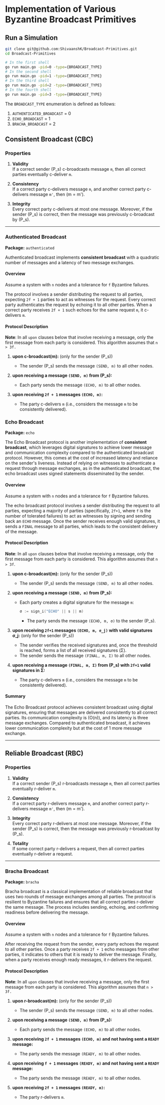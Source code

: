 # Implementation of Various Byzantine Broadcast Primitives

## Run a Simulation

```bash
git clone git@github.com:ShivaanshK/Broadcast-Primitives.git
cd Broadcast-Primitives
```
```bash
# In the first shell
go run main.go -pid=0 -type={BROADCAST_TYPE}
# In the second shell
go run main.go -pid=1 -type={BROADCAST_TYPE}
# In the third shell
go run main.go -pid=2 -type={BROADCAST_TYPE}
# In the fourth shell
go run main.go -pid=3 -type={BROADCAST_TYPE}
```

The ```BROADCAST_TYPE``` enumeration is defined as follows:
1. ```AUTHENTICATED_BROADCAST``` = 0
2. ```ECHO_BROADCAST``` = 1
3. ```BRACHA_BROADCAST``` = 2

## Consistent Broadcast (CBC)

### Properties

1. **Validity**  
   If a correct sender \(P_s\) c-broadcasts message `m`, then all correct parties eventually c-deliver `m`.

2. **Consistency**  
   If a correct party c-delivers message `m`, and another correct party c-delivers message `m'`, then \(m = m'\).

3. **Integrity**  
   Every correct party c-delivers at most one message. Moreover, if the sender \(P_s\) is correct, then the message was previously c-broadcast by \(P_s\).

---

### Authenticated Broadcast

**Package:** `authenticated`

Authenticated broadcast implements **consistent broadcast** with a quadratic number of messages and a latency of two message exchanges.

#### Overview

Assume a system with `n` nodes and a tolerance for `f` Byzantine failures.

The protocol involves a sender distributing the request to all parties, expecting `2f + 1` parties to act as witnesses for the request. Every correct party authenticates the request by echoing it to all other parties. When a correct party receives `2f + 1` such echoes for the same request `m`, it c-delivers `m`.

#### Protocol Description

**Note**: In all `upon` clauses below that involve receiving a message, only the first message from each party is considered. This algorithm assumes that `n > 3f.`

1. **upon c-broadcast(m):** (only for the sender \(P_s\))  
   - The sender \(P_s\) sends the message `(SEND, m)` to all other nodes.

2. **upon receiving a message `(SEND, m)` from \(P_s\):**  
   - Each party sends the message `(ECHO, m)` to all other nodes.

3. **upon receiving `2f + 1` messages `(ECHO, m)`:**  
   - The party c-delivers `m` (i.e., considers the message `m` to be consistently delivered).

### Echo Broadcast

**Package:** `echo`

The Echo Broadcast protocol is another implementation of **consistent broadcast**, which leverages digital signatures to achieve lower message and communication complexity compared to the authenticated broadcast protocol. However, this comes at the cost of increased latency and reliance on the sender's liveness. Instead of relying on witnesses to authenticate a request through message exchanges, as in the authenticated broadcast, the echo broadcast uses signed statements disseminated by the sender.

#### Overview

Assume a system with `n` nodes and a tolerance for `f` Byzantine failures.

The echo broadcast protocol involves a sender distributing the request to all parties, expecting a majority of parties (specifically, `2f+1`, where `f` is the number of tolerated failures) to act as witnesses by signing and sending back an `ECHO` message. Once the sender receives enough valid signatures, it sends a `FINAL` message to all parties, which leads to the consistent delivery of the message.

#### Protocol Description

**Note**: In all `upon` clauses below that involve receiving a message, only the first message from each party is considered. This algorithm assumes that `n > 3f`.

1. **upon c-broadcast(m):** (only for the sender \(P_s\))  
   - The sender \(P_s\) sends the message `(SEND, m)` to all other nodes.

2. **upon receiving a message `(SEND, m)` from \(P_s\):**  
   - Each party creates a digital signature for the message `m`:
     ```go 
     σ := sign_i("ECHO" || s || m)
     ```
     - The party sends the message `(ECHO, m, σ)` to the sender \(P_s\).

3. **upon receiving `2f+1` messages `(ECHO, m, σ_j)` with valid signatures σ_j:** (only for the sender \(P_s\))  
   - The sender verifies the received signatures and, once the threshold is reached, forms a list of all received signatures \(Σ\).
   - The sender sends the message `(FINAL, m, Σ)` to all other nodes.

4. **upon receiving a message `(FINAL, m, Σ)` from \(P_s\) with `2f+1` valid signatures in Σ:**  
   - The party c-delivers `m` (i.e., considers the message `m` to be consistently delivered).

#### Summary

The Echo Broadcast protocol achieves consistent broadcast using digital signatures, ensuring that messages are delivered consistently to all correct parties. Its communication complexity is \(O(n)\), and its latency is three message exchanges. Compared to authenticated broadcast, it achieves lower communication complexity but at the cost of 1 more message exchange.


---

## Reliable Broadcast (RBC)

### Properties

1. **Validity**  
   If a correct sender \(P_s\) r-broadcasts message `m`, then all correct parties eventually r-deliver `m`.

2. **Consistency**  
   If a correct party r-delivers message `m`, and another correct party r-delivers message `m'`, then \(m = m'\).

3. **Integrity**  
   Every correct party r-delivers at most one message. Moreover, if the sender \(P_s\) is correct, then the message was previously r-broadcast by \(P_s\).

4. **Totality**  
   If some correct party r-delivers a request, then all correct parties eventually r-deliver a request.

---

### Bracha Broadcast

**Package:** `bracha`

Bracha broadcast is a classical implementation of reliable broadcast that uses two rounds of message exchanges among all parties. The protocol is resilient to Byzantine failures and ensures that all correct parties r-deliver the same message. The process includes sending, echoing, and confirming readiness before delivering the message.

#### Overview

Assume a system with `n` nodes and a tolerance for `f` Byzantine failures.

After receiving the request from the sender, every party echoes the request to all other parties. Once a party receives `2f + 1` echo messages from other parties, it indicates to others that it is ready to deliver the message. Finally, when a party receives enough ready messages, it r-delivers the request.

#### Protocol Description

**Note**: In all `upon` clauses that involve receiving a message, only the first message from each party is considered. This algorithm assumes that `n > 3f.`

1. **upon r-broadcast(m):** (only for the sender \(P_s\))  
   - The sender \(P_s\) sends the message `(SEND, m)` to all other nodes.

2. **upon receiving a message `(SEND, m)` from \(P_s\):**  
   - Each party sends the message `(ECHO, m)` to all other nodes.

3. **upon receiving `2f + 1` messages `(ECHO, m)` and not having sent a `READY` message:**  
   - The party sends the message `(READY, m)` to all other nodes.

4. **upon receiving `f + 1` messages `(READY, m)` and not having sent a `READY` message:**  
   - The party sends the message `(READY, m)` to all other nodes.

5. **upon receiving `2f + 1` messages `(READY, m)`:**  
   - The party r-delivers `m`.

